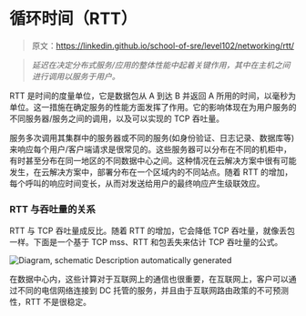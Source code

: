 # 循环时间（RTT）

> 原文：<https://linkedin.github.io/school-of-sre/level102/networking/rtt/>

> *延迟在决定分布式服务/应用的整体性能中起着关键作用，其中在主机之间进行调用以服务于用户。*

RTT 是时间的度量单位，它是数据包从 A 到达 B 并返回 A 所用的时间，以毫秒为单位。这一措施在确定服务的性能方面发挥了作用。它的影响体现在为用户服务的不同服务器/服务之间的调用，以及可以实现的 TCP 吞吐量。

服务多次调用其集群中的服务器或不同的服务(如身份验证、日志记录、数据库等)来响应每个用户/客户端请求是很常见的。这些服务器可以分布在不同的机柜中，有时甚至分布在同一地区的不同数据中心之间。这种情况在云解决方案中很有可能发生，在云解决方案中，部署分布在一个区域内的不同站点。随着 RTT 的增加，每个呼叫的响应时间变长，从而对发送给用户的最终响应产生级联效应。

### RTT 与吞吐量的关系

RTT 与 TCP 吞吐量成反比。随着 RTT 的增加，它会降低 TCP 吞吐量，就像丢包一样。下面是一个基于 TCP mss、RTT 和包丢失来估计 TCP 吞吐量的公式。

![Diagram, schematic Description automatically
generated](img/9285f6e5acbe34359cb9812802f4a7fc.png)

在数据中心内，这些计算对于互联网上的通信也很重要，在互联网上，客户可以通过不同的电信网络连接到 DC 托管的服务，并且由于互联网路由政策的不可预测性，RTT 不是很稳定。